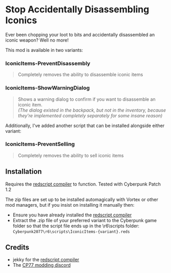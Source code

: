 # Stop Accidentally Disassembling Iconics

Ever been chopping your loot to bits and accidentally disassembled an iconic weapon? Well no more!

This mod is available in two variants:

### IconicItems-PreventDisassembly
> Completely removes the ability to disassemble iconic items

### IconicItems-ShowWarningDialog
> Shows a warning dialog to confirm if you want to disassemble an iconic item.<br />
> _(The dialog existed in the backpack, but not in the inventory, because they're implemented completely separately for some insane reason)_

Additionally, I've added another script that can be installed alongside either variant:

### IconicItems-PreventSelling
> Completely removes the ability to sell iconic items


## Installation

Requires the [redscript compiler](https://www.nexusmods.com/cyberpunk2077/mods/1511) to function. Tested with Cyberpunk Patch 1.2

The zip files are set up to be installed automagically with Vortex or other mod managers, but if you insist on installing it manually then:
- Ensure you have already installed the [redscript compiler](https://www.nexusmods.com/cyberpunk2077/mods/1511)
- Extract the .zip file of your preferred variant to the Cyberpunk game folder so that the script file ends up in the \r6\scripts folder:<br />
  `Cyberpunk2077\r6\scripts\IconicItems-{variant}.reds`


## Credits
- jekky for the [redscript compiler](https://github.com/jac3km4/redscript)
- The [CP77 modding discord](https://discord.gg/Epkq79kd96)